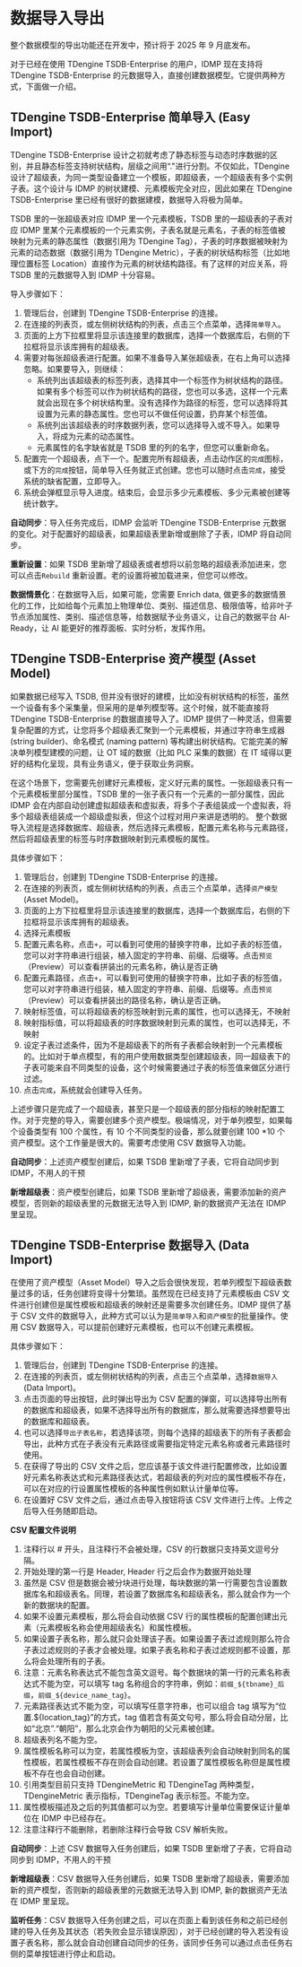 # 数据导入导出

整个数据模型的导出功能还在开发中，预计将于 2025 年 9 月底发布。

对于已经在使用 TDengine TSDB-Enterprise 的用户，IDMP 现在支持将 TDengine TSDB-Enterprise 的元数据导入，直接创建数据模型。它提供两种方式，下面做一介绍。

## TDengine TSDB-Enterprise 简单导入 (Easy Import)

TDengine TSDB-Enterprise 设计之初就考虑了静态标签与动态时序数据的区别，并且静态标签支持树状结构，层级之间用“."进行分割。不仅如此，TDengine 设计了超级表，为同一类型设备建立一个模板，即超级表，一个超级表有多个实例子表。这个设计与 IDMP 的树状建模、元素模板完全对应，因此如果在 TDengine TSDB-Enterprise 里已经有很好的数据建模，数据导入将极为简单。

TSDB 里的一张超级表对应 IDMP 里一个元素模板，TSDB 里的一超级表的子表对应 IDMP 里某个元素模板的一个元素实例，子表名就是元素名，子表的标签值被映射为元素的静态属性（数据引用为 TDengine Tag），子表的时序数据被映射为元素的动态数据（数据引用为 TDengine Metric），子表的树状结构标签（比如地理位置标签 Location）直接作为元素的树状结构路径。有了这样的对应关系，将 TSDB 里的元数据导入到 IDMP 十分容易。

导入步骤如下：

1. 管理后台，创建到 TDengine TSDB-Enterprise 的连接。
2. 在连接的列表页，或左侧树状结构的列表，点击三个点菜单，选择`简单导入`。
3. 页面的上方下拉框里将显示该连接里的数据库，选择一个数据库后，右侧的下拉框将显示该库拥有的超级表。
4. 需要对每张超级表进行配置。如果不准备导入某张超级表，在右上角可以选择忽略。如果要导入，则继续：
    * 系统列出该超级表的标签列表，选择其中一个标签作为树状结构的路径。如果有多个标签可以作为树状结构的路径，您也可以多选，这样一个元素就会出现在多个树状结构里。没有选择作为路径的标签，您可以选择将其设置为元素的静态属性。您也可以不做任何设置，扔弃某个标签值。
    * 系统列出该超级表的时序数据列表，您可以选择导入或不导入。如果导入，将成为元素的动态属性。
    * 元素属性的名字缺省就是 TSDB 里的列的名字，但您可以重新命名。
5. 配置完一个超级表，点下一个。配置完所有超级表，点击动作区的`完成`图标，或下方的`完成`按钮，简单导入任务就正式创建。您也可以随时点击`完成`，接受系统的缺省配置，立即导入。
6. 系统会弹框显示导入进度。结束后，会显示多少元素模板、多少元素被创建等统计数字。

**自动同步**：导入任务完成后，IDMP 会监听 TDengine TSDB-Enterprise 元数据的变化。对于配置好的超级表，如果超级表里新增或删除了子表，IDMP 将自动同步。

**重新设置**：如果 TSDB 里新增了超级表或者想将以前忽略的超级表添加进来，您可以点击`Rebuild` 重新设置。老的设置将被加载进来，但您可以修改。

**数据情景化**：在数据导入后，如果可能，您需要 Enrich data, 做更多的数据情景化的工作，比如给每个元素加上物理单位、类别、描述信息、极限值等，给非叶子节点添加属性、类别、描述信息等，给数据赋予业务语义，让自己的数据平台 AI-Ready，让 AI 能更好的推荐面板、实时分析，发挥作用。

## TDengine TSDB-Enterprise 资产模型 (Asset Model)

如果数据已经写入 TSDB, 但并没有很好的建模，比如没有树状结构的标签，虽然一个设备有多个采集量，但采用的是单列模型等。这个时候，就不能直接将 TDengine TSDB-Enterprise 的数据直接导入了。IDMP 提供了一种灵活，但需要复杂配置的方式，让您将多个超级表汇聚到一个元素模板，并通过字符串生成器 (string builder)、命名模式 (naming pattern) 等构建出树状结构。它能完美的解决单列模型建模的问题，让 OT 域的数据（比如 PLC 采集的数据）在 IT 域得以更好的结构化呈现，具有业务语义，便于获取业务洞察。

在这个场景下，您需要先创建好元素模板，定义好元素的属性。一张超级表只有一个元素模板里部分属性，TSDB 里的一张子表只有一个元素的一部分属性，因此 IDMP 会在内部自动创建虚拟超级表和虚拟表，将多个子表组装成一个虚拟表，将多个超级表组装成一个超级虚拟表，但这个过程对用户来讲是透明的。
整个数据导入流程是选择数据库、超级表，然后选择元素模板，配置元素名称与元素路径，然后将超级表里的标签与时序数据映射到元素模板的属性。

具体步骤如下：

1. 管理后台，创建到 TDengine TSDB-Enterprise 的连接。
2. 在连接的列表页，或左侧树状结构的列表，点击三个点菜单，选择`资产模型`(Asset Model)。
3. 页面的上方下拉框里将显示该连接里的数据库，选择一个数据库后，右侧的下拉框将显示该库拥有的超级表。
4. 选择元素模板
5. 配置元素名称，点击`+`，可以看到可使用的替换字符串，比如子表的标签值，您可以对字符串进行组装，植入固定的字符串、前缀、后缀等。点击`预览`（Preview）可以查看拼装出的元素名称，确认是否正确
6. 配置元素路径，点击`+`，可以看到可使用的替换字符串，比如子表的标签值，您可以对字符串进行组装，植入固定的字符串、前缀、后缀等。点击`预览`（Preview）可以查看拼装出的路径名称，确认是否正确。
7. 映射标签值，可以将超级表的标签映射到元素的属性，也可以选择无，不映射
8. 映射指标值，可以将超级表的时序数据映射到元素的属性，也可以选择无，不映射
9. 设定子表过滤条件，因为不是超级表下的所有子表都会映射到一个元素模板的。比如对于单点模型，有的用户使用数据类型创建超级表，同一超级表下的子表可能来自不同类型的设备，这个时候需要通过子表的标签值来做区分进行过滤。
10. 点击`完成`，系统就会创建导入任务。

上述步骤只是完成了一个超级表，甚至只是一个超级表的部分指标的映射配置工作。对于完整的导入，需要创建多个资产模型。极端情况，对于单列模型，如果每个设备类型有 100 个属性，有 10 个不同类型的设备，那么就要创建 100 *10 个资产模型。这个工作量是很大的。需要考虑使用 CSV 数据导入功能。

**自动同步**：上述资产模型创建后，如果 TSDB 里新增了子表，它将自动同步到 IDMP，不用人的干预

**新增超级表**：资产模型创建后，如果 TSDB 里新增了超级表，需要添加新的资产模型，否则新的超级表里的元数据无法导入到 IDMP, 新的数据资产无法在 IDMP 里呈现。

## TDengine TSDB-Enterprise 数据导入 (Data Import)

在使用了资产模型（Asset Model）导入之后会很快发现，若单列模型下超级表数量过多的话，任务创建将变得十分繁琐。虽然现在已经支持了元素模板由 CSV 文件进行创建但是属性模板和超级表的映射还是需要多次创建任务。IDMP 提供了基于 CSV 文件的数据导入，此种方式可以认为是`简单导入`和`资产模型`的批量操作。使用 CSV 数据导入，可以提前创建好元素模板，也可以不创建元素模板。

具体步骤如下：

1. 管理后台，创建到 TDengine TSDB-Enterprise 的连接。
2. 在连接的列表页，或左侧树状结构的列表，点击三个点菜单，选择`数据导入`(Data Import)。
3. 点击页面的导出按钮，此时弹出导出为 CSV 配置的弹窗，可以选择导出所有的数据库和超级表，如果不选择导出所有的数据库，那么就需要选择想要导出的数据库和超级表。
4. 也可以选择`导出子表名称`，若选择该项，则每个选择的超级表下的所有子表都会导出，此种方式在子表没有元素路径或需要指定特定元素名称或者元素路径时使用。
5. 在获得了导出的 CSV 文件之后，您应该基于该文件进行配置修改，比如设置好元素名称表达式和元素路径表达式，若超级表的列对应的属性模板不存在，可以在对应的行设置属性模板的各种属性例如默认计量单位等。
6. 在设置好 CSV 文件之后，通过点击导入按钮将该 CSV 文件进行上传。上传之后导入任务随即启动。

**CSV 配置文件说明**
1. 注释行以 # 开头，且注释行不会被处理，CSV 的行数据只支持英文逗号分隔。
2. 开始处理的第一行是 Header, Header 行之后会作为数据开始处理
3. 虽然是 CSV 但是数据会被分块进行处理，每块数据的第一行需要包含设置数据库名和超级表名。同理，若设置了数据库名和超级表名，那么就会作为一个新的数据块的配置。
4. 如果不设置元素模板，那么将会自动依据 CSV 行的属性模板的配置创建出元素（元素模板名称会使用超级表名）和属性模板。
5. 如果设置子表名称，那么就只会处理该子表。如果设置子表过滤规则那么符合子表过滤规则的子表才会被处理。如果子表名称和子表过滤规则都不设置，那么将会处理所有的子表。
6. 注意：元素名称表达式不能包含英文逗号。每个数据块的第一行的元素名称表达式不能为空，可以填写 tag 名称组合的字符串，例如：`前缀_${tbname}_后缀`，`前缀_${device_name_tag}`。
7. 元素路径表达式不能为空，可以填写任意字符串，也可以组合 tag 填写为“位置.&#36;&#123;location_tag&#125;”的方式，tag 值若含有英文句号，那么将会自动分层，比如“北京”.“朝阳”，那么北京会作为朝阳的父元素被创建。
8. 超级表列名不能为空。
9. 属性模板名称可以为空，若属性模板为空，该超级表列会自动映射到同名的属性模板，若属性模板不存在则会自动创建。若设置了属性模板名称但是属性模板不存在也会自动创建。
10. 引用类型目前只支持 TDengineMetric 和 TDengineTag 两种类型，TDengineMetric 表示指标，TDengineTag 表示标签。不能为空。
11. 属性模板描述及之后的列其值都可以为空。若要填写计量单位需要保证计量单位在 IDMP 中已经存在。
12. 注意注释行不能删除，若删除注释行会导致 CSV 解析失败。

**自动同步**：上述 CSV 数据导入任务创建后，如果 TSDB 里新增了子表，它将自动同步到 IDMP，不用人的干预

**新增超级表**：CSV 数据导入任务创建后，如果 TSDB 里新增了超级表，需要添加新的资产模型，否则新的超级表里的元数据无法导入到 IDMP, 新的数据资产无法在 IDMP 里呈现。

**监听任务**：CSV 数据导入任务创建之后，可以在页面上看到该任务和之前已经创建的导入任务及其状态（若失败会显示错误原因），对于已经创建的导入若没有设置子表名称，那么就会自动创建自动同步的任务，该同步任务可以通过点击任务右侧的菜单按钮进行停止和启动。

